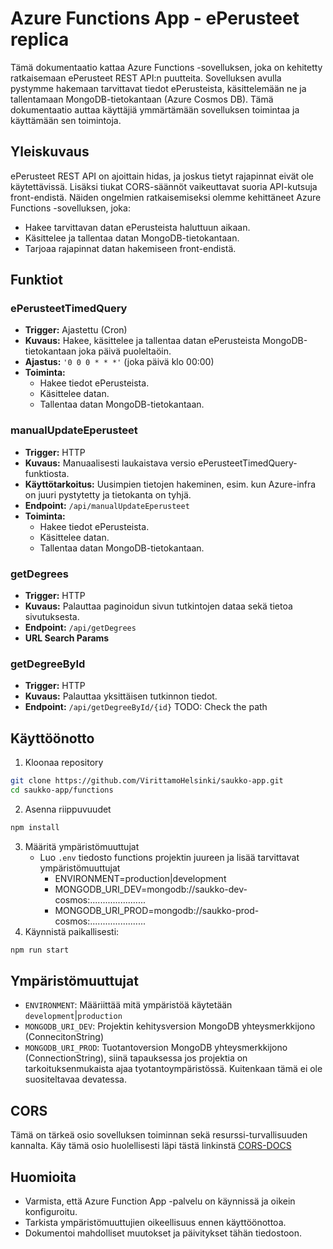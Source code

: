 # Azure Functions App - ePerusteet replica
Tämä dokumentaatio kattaa Azure Functions -sovelluksen, joka on kehitetty ratkaisemaan ePerusteet REST API:n puutteita. Sovelluksen avulla pystymme hakemaan tarvittavat tiedot ePerusteista, käsittelemään ne ja tallentamaan MongoDB-tietokantaan (Azure Cosmos DB). Tämä dokumentaatio auttaa käyttäjiä ymmärtämään sovelluksen toimintaa ja käyttämään sen toimintoja.

## Yleiskuvaus
ePerusteet REST API on ajoittain hidas, ja joskus tietyt rajapinnat eivät ole käytettävissä. Lisäksi tiukat CORS-säännöt vaikeuttavat suoria API-kutsuja front-endistä. Näiden ongelmien ratkaisemiseksi olemme kehittäneet Azure Functions -sovelluksen, joka:

* Hakee tarvittavan datan ePerusteista haluttuun aikaan.
* Käsittelee ja tallentaa datan MongoDB-tietokantaan.
* Tarjoaa rajapinnat datan hakemiseen front-endistä.

## Funktiot

### ePerusteetTimedQuery
* **Trigger:** Ajastettu (Cron)
* **Kuvaus:** Hakee, käsittelee ja tallentaa datan ePerusteista MongoDB-tietokantaan joka päivä puoleltaöin.
* **Ajastus:** `'0 0 0 * * *'` (joka päivä klo 00:00)
* **Toiminta:**
  * Hakee tiedot ePerusteista.
  * Käsittelee datan.
  * Tallentaa datan MongoDB-tietokantaan.

### manualUpdateEperusteet
* **Trigger:** HTTP
* **Kuvaus:** Manuaalisesti laukaistava versio ePerusteetTimedQuery-funktiosta.
* **Käyttötarkoitus:** Uusimpien tietojen hakeminen, esim. kun Azure-infra on juuri pystytetty ja tietokanta on tyhjä.
* **Endpoint:** `/api/manualUpdateEperusteet`
* **Toiminta:**
  * Hakee tiedot ePerusteista.
  * Käsittelee datan.
  * Tallentaa datan MongoDB-tietokantaan.

### getDegrees
* **Trigger:** HTTP
* **Kuvaus:** Palauttaa paginoidun sivun tutkintojen dataa sekä tietoa sivutuksesta.
* **Endpoint:** `/api/getDegrees`
* **URL Search Params**

### getDegreeById
* **Trigger:** HTTP
* **Kuvaus:** Palauttaa yksittäisen tutkinnon tiedot.
* **Endpoint:** `/api/getDegreeById/{id}` TODO: Check the path

## Käyttöönotto
1. Kloonaa repository
```sh
git clone https://github.com/VirittamoHelsinki/saukko-app.git
cd saukko-app/functions
```
2. Asenna riippuvuudet
```sh
npm install
```
3. Määritä ympäristömuuttujat
    * Luo `.env` tiedosto functions projektin juureen ja lisää tarvittavat ympäristömuuttujat
      * ENVIRONMENT=production|development
      * MONGODB_URI_DEV=mongodb://saukko-dev-cosmos:......................
      * MONGODB_URI_PROD=mongodb://saukko-prod-cosmos:......................
4. Käynnistä paikallisesti:
```sh
npm run start
```

## Ympäristömuuttujat
* `ENVIRONMENT`: Määriittää mitä ympäristöä käytetään `development`|`production`
* `MONGODB_URI_DEV`: Projektin kehitysversion MongoDB yhteysmerkkijono (ConnecitonString)
* `MONGODB_URI_PROD`: Tuotantoversion MongoDB yhteysmerkkijono (ConnectionString), siinä tapauksessa jos projektia on tarkoituksenmukaista ajaa tyotantoympäristössä. Kuitenkaan tämä ei ole suositeltavaa devatessa.

## CORS
Tämä on tärkeä osio sovelluksen toiminnan sekä resurssi-turvallisuuden kannalta. Käy tämä osio huolellisesti läpi tästä linkinstä [CORS-DOCS](cors.md)

## Huomioita
* Varmista, että Azure Function App -palvelu on käynnissä ja oikein konfiguroitu.
* Tarkista ympäristömuuttujien oikeellisuus ennen käyttöönottoa.
* Dokumentoi mahdolliset muutokset ja päivitykset tähän tiedostoon.